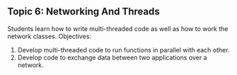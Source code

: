 ## Topic 6: Networking And Threads

Students learn how to write multi-threaded code as well as how to work the network classes.
Objectives:

1. Develop multi-threaded code to run functions in parallel with each other.
2. Develop code to exchange data between two applications over a network.
